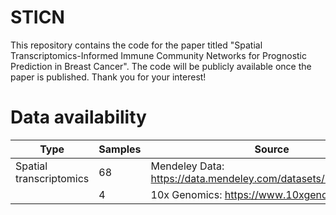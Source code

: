 # STICN
This repository contains the code for the paper titled "Spatial Transcriptomics-Informed Immune Community Networks for Prognostic Prediction in Breast Cancer".   The code will be publicly available once the paper is published.  Thank you for your interest!

# Data availability
|Type                     |Samples      |Source                                                               |
|-------------------------|-------------|---------------------------------------------------------------------|
|Spatial transcriptomics  |68           |Mendeley Data: https://data.mendeley.com/datasets/29ntw7sh4r/5       |
|                         |4            |10x Genomics: https://www.10xgenomics.com/                           |
